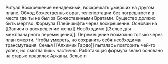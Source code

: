 Ритуал Воскрешение ненадежный, воскрешать умерших на другом плане. Обход божественных врат, телепортации без погрешности в места где ты не был за Божественными Вратами. Существо должно быть мертво. Формула Плейншифта через воскрешение.
Основан на [[Записи о воскрешение жены]]
Необходимо [[Зелье для межпланарного перемещения]]. Перемещение возможно только через план смерти. Чтобы умереть, но сохранить себя необходима трансмутация. Семья [[Алхимик Гардо]] пыталась повторить чей-то успех, но смогла лишь частично. Работающая формула зелья основано на старых правилах Арканы.
Зелье п
